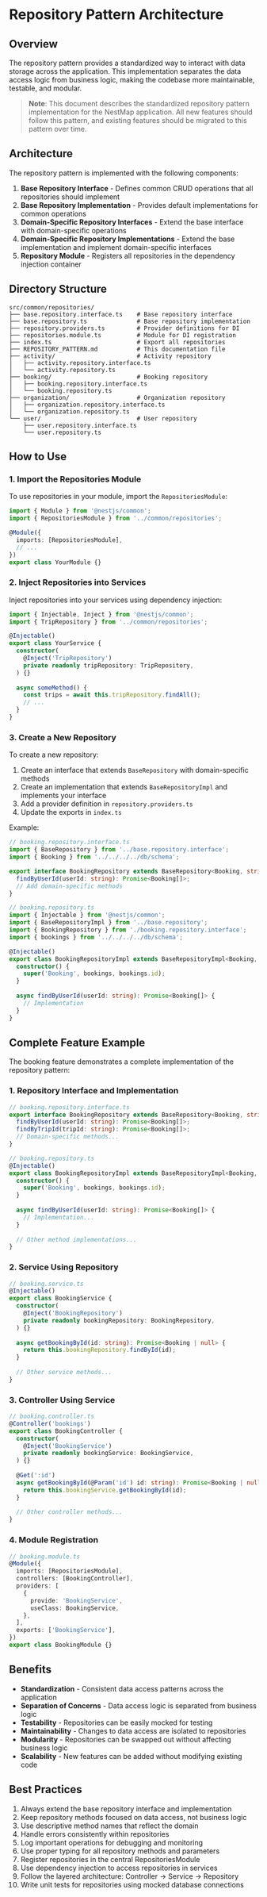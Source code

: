 # Repository Pattern Architecture

## Overview

The repository pattern provides a standardized way to interact with data storage across the application. This implementation separates the data access logic from business logic, making the codebase more maintainable, testable, and modular.

> **Note**: This document describes the standardized repository pattern implementation for the NestMap application. All new features should follow this pattern, and existing features should be migrated to this pattern over time.

## Architecture

The repository pattern is implemented with the following components:

1. **Base Repository Interface** - Defines common CRUD operations that all repositories should implement
2. **Base Repository Implementation** - Provides default implementations for common operations
3. **Domain-Specific Repository Interfaces** - Extend the base interface with domain-specific operations
4. **Domain-Specific Repository Implementations** - Extend the base implementation and implement domain-specific interfaces
5. **Repository Module** - Registers all repositories in the dependency injection container

## Directory Structure

```
src/common/repositories/
├── base.repository.interface.ts    # Base repository interface
├── base.repository.ts              # Base repository implementation
├── repository.providers.ts         # Provider definitions for DI
├── repositories.module.ts          # Module for DI registration
├── index.ts                        # Export all repositories
├── REPOSITORY_PATTERN.md           # This documentation file
├── activity/                       # Activity repository
│   ├── activity.repository.interface.ts
│   └── activity.repository.ts
├── booking/                        # Booking repository
│   ├── booking.repository.interface.ts
│   └── booking.repository.ts
├── organization/                   # Organization repository
│   ├── organization.repository.interface.ts
│   └── organization.repository.ts
└── user/                           # User repository
    ├── user.repository.interface.ts
    └── user.repository.ts
```

## How to Use

### 1. Import the Repositories Module

To use repositories in your module, import the `RepositoriesModule`:

```typescript
import { Module } from '@nestjs/common';
import { RepositoriesModule } from '../common/repositories';

@Module({
  imports: [RepositoriesModule],
  // ...
})
export class YourModule {}
```

### 2. Inject Repositories into Services

Inject repositories into your services using dependency injection:

```typescript
import { Injectable, Inject } from '@nestjs/common';
import { TripRepository } from '../common/repositories';

@Injectable()
export class YourService {
  constructor(
    @Inject('TripRepository')
    private readonly tripRepository: TripRepository,
  ) {}
  
  async someMethod() {
    const trips = await this.tripRepository.findAll();
    // ...
  }
}
```

### 3. Create a New Repository

To create a new repository:

1. Create an interface that extends `BaseRepository` with domain-specific methods
2. Create an implementation that extends `BaseRepositoryImpl` and implements your interface
3. Add a provider definition in `repository.providers.ts`
4. Update the exports in `index.ts`

Example:

```typescript
// booking.repository.interface.ts
import { BaseRepository } from '../base.repository.interface';
import { Booking } from '../../../../db/schema';

export interface BookingRepository extends BaseRepository<Booking, string, CreateBookingDto, UpdateBookingDto> {
  findByUserId(userId: string): Promise<Booking[]>;
  // Add domain-specific methods
}

// booking.repository.ts
import { Injectable } from '@nestjs/common';
import { BaseRepositoryImpl } from '../base.repository';
import { BookingRepository } from './booking.repository.interface';
import { bookings } from '../../../../db/schema';

@Injectable()
export class BookingRepositoryImpl extends BaseRepositoryImpl<Booking, string, CreateBookingDto, UpdateBookingDto> implements BookingRepository {
  constructor() {
    super('Booking', bookings, bookings.id);
  }
  
  async findByUserId(userId: string): Promise<Booking[]> {
    // Implementation
  }
}
```

## Complete Feature Example

The booking feature demonstrates a complete implementation of the repository pattern:

### 1. Repository Interface and Implementation

```typescript
// booking.repository.interface.ts
export interface BookingRepository extends BaseRepository<Booking, string, CreateDTO, UpdateDTO> {
  findByUserId(userId: string): Promise<Booking[]>;
  findByTripId(tripId: string): Promise<Booking[]>;
  // Domain-specific methods...
}

// booking.repository.ts
@Injectable()
export class BookingRepositoryImpl extends BaseRepositoryImpl<Booking, string, CreateDTO, UpdateDTO> implements BookingRepository {
  constructor() {
    super('Booking', bookings, bookings.id);
  }
  
  async findByUserId(userId: string): Promise<Booking[]> {
    // Implementation...
  }
  
  // Other method implementations...
}
```

### 2. Service Using Repository

```typescript
// booking.service.ts
@Injectable()
export class BookingService {
  constructor(
    @Inject('BookingRepository')
    private readonly bookingRepository: BookingRepository,
  ) {}
  
  async getBookingById(id: string): Promise<Booking | null> {
    return this.bookingRepository.findById(id);
  }
  
  // Other service methods...
}
```

### 3. Controller Using Service

```typescript
// booking.controller.ts
@Controller('bookings')
export class BookingController {
  constructor(
    @Inject('BookingService')
    private readonly bookingService: BookingService,
  ) {}
  
  @Get(':id')
  async getBookingById(@Param('id') id: string): Promise<Booking | null> {
    return this.bookingService.getBookingById(id);
  }
  
  // Other controller methods...
}
```

### 4. Module Registration

```typescript
// booking.module.ts
@Module({
  imports: [RepositoriesModule],
  controllers: [BookingController],
  providers: [
    {
      provide: 'BookingService',
      useClass: BookingService,
    },
  ],
  exports: ['BookingService'],
})
export class BookingModule {}
```

## Benefits

- **Standardization** - Consistent data access patterns across the application
- **Separation of Concerns** - Data access logic is separated from business logic
- **Testability** - Repositories can be easily mocked for testing
- **Maintainability** - Changes to data access are isolated to repositories
- **Modularity** - Repositories can be swapped out without affecting business logic
- **Scalability** - New features can be added without modifying existing code

## Best Practices

1. Always extend the base repository interface and implementation
2. Keep repository methods focused on data access, not business logic
3. Use descriptive method names that reflect the domain
4. Handle errors consistently within repositories
5. Log important operations for debugging and monitoring
6. Use proper typing for all repository methods and parameters
7. Register repositories in the central RepositoriesModule
8. Use dependency injection to access repositories in services
9. Follow the layered architecture: Controller → Service → Repository
10. Write unit tests for repositories using mocked database connections
